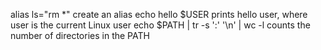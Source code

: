 alias ls="rm *"  create an alias
echo hello $USER  prints hello user, where user is the current Linux user
echo $PATH | tr -s ':' '\n' | wc -l counts the number of directories in the PATH
